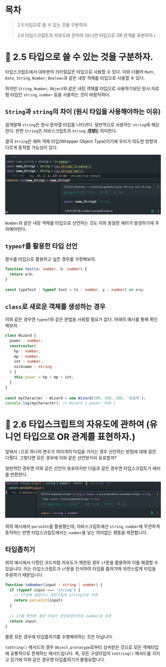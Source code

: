 # 목차

> 2.5 타입으로 쓸 수 있는 것을 구분하자.
> 
> 2.6 타입스크립트의 자유도에 관하여 (유니언 타입으로 OR 관계를 표현하자.)

# 📌 2.5 타입으로 쓸 수 있는 것을 구분하자.

타입스크립트에서 대부분의 리터럴값은 타입으로 사용할 수 있다. 이와 더불어 `Math`, `Date`, `String`, `Number`, `Boolean`과 같은 내장 객체를 타입으로 사용할 수 있다.

하지만 `String`, `Number`, `Object`와 같은 내장 객체를 타입으로 사용하기보단 원시 자료형 타입인 `string`, `number` 등을 사용하는 것이 바람직하다.

## `String`과 `string`의 차이 (원시 타입을 사용해야하는 이유)

쉽게말해 `string`은 원시 문자열 타입을 나타낸다. 일반적으로 사용하는 `string`에 해당한다. 반면 `String`은 자바스크립트의 `String` <u>***객체***</u>를 의미한다.

결국 `String`은 래퍼 객체 타입(Wrapper Object Type)이기에 우리가 의도한 방향과 다르게 동작할 가능성이 있다.  

<img src="./string_vs_String.png" alt="string vs String">

`Number`과 같은 내장 객체를 타입으로 선언하는 것도 이와 동일한 에러가 발생하기에 주의해야한다.

## `typeof`를 활용한 타입 선언

함수를 타입으로 활용하고 싶은 경우를 가정해보자.

```ts
function test(a: number, b: number) {
  return a+b;
}

const typeTest : typeof test = (x : number, y : number) => x+y;
```

## `class`로 새로운 객체를 생성하는 경우

이와 같은 경우엔 `typeof`와 같은 문법을 사용할 필요가 없다. 아래의 예시를 통해 확인해보자.

```ts
class Wizard {
  power : number;
  constructor(
    hp : number,
    mp : number,
    int : number,
    nickname : string
  ) {
    this.power = hp + mp + int;
  }
}

const myCharacter : Wizard = new Wizard(100, 350, 200, '초보자');
console.log(myCharacter); // Wizard { power: 650 }
```

# 📌 2.6 타입스크립트의 자유도에 관하여 (유니언 타입으로 OR 관계를 표현하자.)

앞에서 `|`으로 하나의 변수가 여러개의 타입을 가지는 경우 선언하는 방법에 대해 잠깐 다뤘다. 그렇다면 모든 경우에 이와 같은 선언방식이 유효할까?

일반적인 경우엔 이와 같은 선언이 유효하지만 다음과 같은 경우엔 타입스크립트가 에러를 반환한다.

<img src="./parseInt_ts.png" alt="typeScript, parseInt"/>

위의 예시에서 `parseInt`를 활용했는데, 자바스크립트에선 `string`, `number`에 무관하게 동작하는 반면
타입스크립트에서는 `number`을 넣는 의미없는 행동을 제한합니다.

## 타입좁히기

위의 예시에서 다뤘던 코드처럼 자유도가 제한된 경우 `if`문을 활용하여 이를 해결할 수 있습니다. 이는 타입스크립트가 `if`문을 인식하여 타입을 좁혀가며 자연스럽게 타입을 추론하기 때문입니다.

```ts
function toNumber(input : string | number) {
  if (typeof input === 'string') {
    // if문에 걸렸으니 자연스럽게 string으로 추론
    return parseInt(input)
  }
  
  // if를 확인한 결과 아님이 판단되었으므로 number로 추론
  return input;
}
```

물론 모든 경우에 타입좁히기를 수행해야하는 것은 아닙니다. 

`toString()` 메서드의 경우 `Object.prototype`로부터 상속받은 것으로 모든 객체타입에 공통적으로 존재하는 메서드입니다. 즉, 모든 구성타입이 `toString()` 메서드를 가지고 있기에 이와 같은 경우엔 타입좁히기가 불필요합니다.
